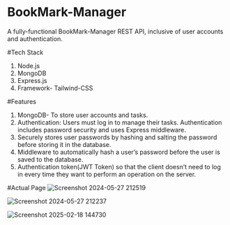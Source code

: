 # BookMark-Manager
A fully-functional BookMark-Manager REST API, inclusive of user accounts and authentication.

#Tech Stack
1. Node.js
2. MongoDB
3. Express.js
4. Framework- Tailwind-CSS 

#Features
1. MongoDB- To store user accounts and tasks.
2. Authentication: Users must log in to manage their tasks. Authentication includes password security and uses Express middleware.
3. Securely stores user passwords by hashing and salting the password before storing it in the database.
4. Middleware to automatically hash a user’s password before the user is saved to the database.
5. Authentication token(JWT Token) so that the client doesn’t need to log in every time they want to perform an operation on the server.

#Actual Page
![Screenshot 2024-05-27 212519](https://github.com/Sidhartha-01/Task-Manager/assets/129527324/ab55b2b6-2fbc-46ac-ade6-082da2cf7b29)

![Screenshot 2024-05-27 212237](https://github.com/Sidhartha-01/Task-Manager/assets/129527324/39589421-d869-4258-8b34-7f842336f9c5)

![Screenshot 2025-02-18 144730](https://github.com/user-attachments/assets/3b384ccc-5596-4de4-b01f-d5db5e8cb8f6)



